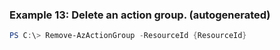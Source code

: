 
### Example 13: Delete an action group. (autogenerated)
```powershell
PS C:\> Remove-AzActionGroup -ResourceId {ResourceId}


